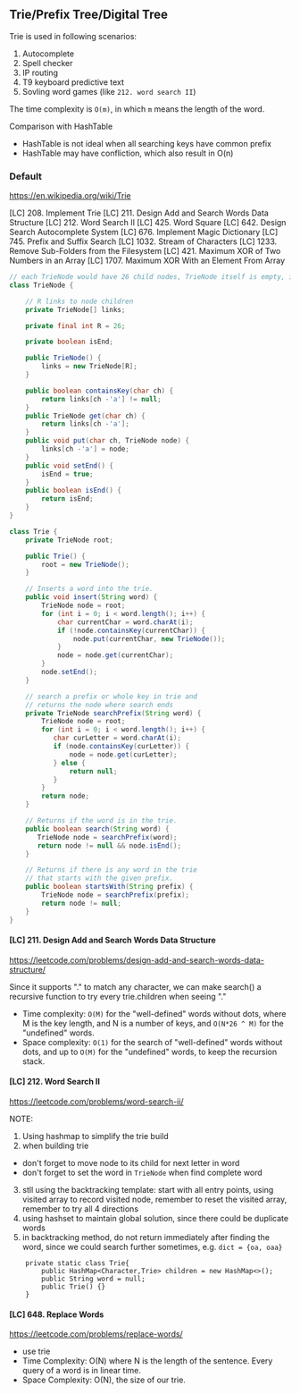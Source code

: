 ## Trie/Prefix Tree/Digital Tree

Trie is used in following scenarios:
1. Autocomplete
2. Spell checker
3. IP routing
4. T9 keyboard predictive text
5. Sovling word games (like `212. word search II`)

The time complexity is `O(m)`, in which `m` means the length of the word.

Comparison with HashTable
- HashTable is not ideal when all searching keys have common prefix
- HashTable may have confliction, which also result in O(n)

### Default
https://en.wikipedia.org/wiki/Trie

[LC] 208. Implement Trie
[LC] 211. Design Add and Search Words Data Structure
[LC] 212. Word Search II
[LC] 425. Word Square
[LC] 642. Design Search Autocomplete System
[LC] 676. Implement Magic Dictionary
[LC] 745. Prefix and Suffix Search
[LC] 1032. Stream of Characters
[LC] 1233. Remove Sub-Folders from the Filesystem
[LC] 421. Maximum XOR of Two Numbers in an Array
[LC] 1707. Maximum XOR With an Element From Array

```java
// each TrieNode would have 26 child nodes, TrieNode itself is empty, it only makes sense when being used to check child links (check if links array has the index)
class TrieNode {

    // R links to node children
    private TrieNode[] links;

    private final int R = 26;

    private boolean isEnd;

    public TrieNode() {
        links = new TrieNode[R];
    }

    public boolean containsKey(char ch) {
        return links[ch -'a'] != null;
    }
    public TrieNode get(char ch) {
        return links[ch -'a'];
    }
    public void put(char ch, TrieNode node) {
        links[ch -'a'] = node;
    }
    public void setEnd() {
        isEnd = true;
    }
    public boolean isEnd() {
        return isEnd;
    }
}
```

```java
class Trie {
    private TrieNode root;

    public Trie() {
        root = new TrieNode();
    }

    // Inserts a word into the trie.
    public void insert(String word) {
        TrieNode node = root;
        for (int i = 0; i < word.length(); i++) {
            char currentChar = word.charAt(i);
            if (!node.containsKey(currentChar)) {
                node.put(currentChar, new TrieNode());
            }
            node = node.get(currentChar);
        }
        node.setEnd();
    }

    // search a prefix or whole key in trie and
    // returns the node where search ends
    private TrieNode searchPrefix(String word) {
        TrieNode node = root;
        for (int i = 0; i < word.length(); i++) {
           char curLetter = word.charAt(i);
           if (node.containsKey(curLetter)) {
               node = node.get(curLetter);
           } else {
               return null;
           }
        }
        return node;
    }

    // Returns if the word is in the trie.
    public boolean search(String word) {
       TrieNode node = searchPrefix(word);
       return node != null && node.isEnd();
    }

    // Returns if there is any word in the trie
    // that starts with the given prefix.
    public boolean startsWith(String prefix) {
        TrieNode node = searchPrefix(prefix);
        return node != null;
    }
}
```

#### [LC] 211. Design Add and Search Words Data Structure
https://leetcode.com/problems/design-add-and-search-words-data-structure/

Since it supports "." to match any character, we can make search() a recursive function to try every trie.children when seeing "."

- Time complexity: `O(M)` for the "well-defined" words without dots, where M is the key length, and N is a number of keys, and `O(N*26 ^ M)` for the "undefined" words. 
- Space complexity: `O(1)` for the search of "well-defined" words without dots, and up to `O(M)` for the "undefined" words, to keep the recursion stack.

#### [LC] 212. Word Search II
https://leetcode.com/problems/word-search-ii/

NOTE:
1. Using hashmap to simplify the trie build
2. when building trie
  - don't forget to move node to its child for next letter in word
  - don't forget to set the word in `TrieNode` when find complete word
3. stll using the backtracking template: start with all entry points, using visited array to record visited node, remember to reset the visited array, remember to try all 4 directions
4. using hashset to maintain global solution, since there could be duplicate words
5. in backtracking method, do not return immediately after finding the word, since we could search further sometimes, e.g. `dict = {oa, oaa} `

```
    private static class Trie{
        public HashMap<Character,Trie> children = new HashMap<>();
        public String word = null;
        public Trie() {}
    }
```

#### [LC] 648. Replace Words
https://leetcode.com/problems/replace-words/

- use trie
- Time Complexity: O(N) where N is the length of the sentence. Every query of a word is in linear time.
- Space Complexity: O(N), the size of our trie.